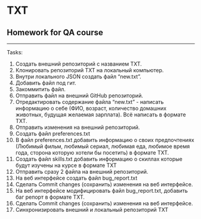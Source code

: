 # TXT
## Homework for QA course
____

Tasks:  

 1) Создать внешний репозиторий c названием TXT.  
 2) Клонировать репозиторий TXT на локальный компьютер.   
 3) Внутри локального JSON создать файл “new.txt”.   
 4) Добавить файл под гит.   
 5) Закоммитить файл.   
 6) Отправить файл на внешний GitHub репозиторий.  
 7) Отредактировать содержание файла “new.txt” - написать информацию о себе (ФИО, возраст, количество домашних животных, будущая желаемая зарплата). Всё написать в формате TXT.   
 8) Отправить изменения на внешний репозиторий.   
 9) Создать файл preferences.txt  
 10) В файл preferences.txt добавить информацию о своих предпочтениях (Любимый фильм, любимый сериал, любимая еда, любимое время года, сторона которую хотели бы посетить) в формате TXT.   
 11) Создать файл skills.txt добавить информацию о скиллах которые будут изучены на курсе в формате TXT  
 12) Отправить сразу 2 файла на внешний репозиторий.   
 13) На веб интерфейсе создать файл bug_report.txt   
 14) Сделать Commit changes (сохранить) изменения на веб интерфейсе.   
 15) На веб интерфейсе модифицировать файл bug_report.txt, добавить баг репорт в формате TXT.   
 16) Сделать Commit changes (сохранить) изменения на веб интерфейсе.   
 17) Синхронизировать внешний и локальный репозиторий TXT  
